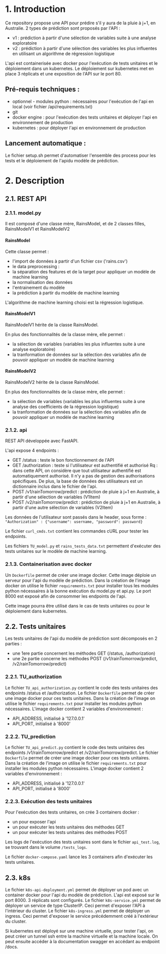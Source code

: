 # 1. Introduction

Ce repository propose une API pour prédire s'il y aura de la pluie à j+1, en Australie.
2 types de prédiction sont proposés par l'API :
- v1 : prédiction à partir d'une sélection de variables suite à une analyse exploratoire
- v2 : prédiction à partir d'une sélection des variables les plus influentes en utilisant un algorithme de régression logistique

L'api est containerisée avec docker pour l'exécution de tests unitaires et le déploiement dans un kubernetes.
Le déploiement sur kubernetes met en place 3 réplicats et une exposition de l'API sur le port 80.

## Pré-requis techniques :
- optionnel - modules python : nécessaires pour l'exécution de l'api en local (voir fichier /api/requirements.txt)
- git
- docker engine : pour l'exécution des tests unitaires et déployer l'api en environnement de production
- kubernetes : pour déployer l'api en environnement de production

## Lancement automatique :
Le fichier setup.sh permet d'automatiser l'ensemble des process pour les tests et le déploiement de l'apidu modèle de prédiction.

# 2. Description
## 2.1. REST API
### 2.1.1. model.py
Il est composé d'une classe mère, RainsModel, et de 2 classes filles, RainsModelV1 et RainsModelV2

#### **RainsModel**
Cette classe permet :
- l'import de données à partir d'un fichier csv ('rains.csv')
- le data preprocessing :
- la séparation des features et de la target pour appliquer un modèle de machine learning
- la normalisation des données
- l'entrainement du modèle
- la prédiction à partir du modèle de machine learning

L'algorithme de machine learning choisi est la régression logistique.

#### **RainsModelV1**
RainsModelV1 hérite de la classe RainsModel.

En plus des fonctionnalités de la classe mère, elle permet :
- la sélection de variables (variables les plus influentes suite à une analyse exploratoire)
- la tranformation de données sur la sélection des variables afin de pouvoir appliquer un modèle de machine learning

#### **RainsModelV2**
RainsModelV2 hérite de la classe RainsModel.

En plus des fonctionnalités de la classe mère, elle permet :
- la sélection de variables (variables les plus influentes suite à une analyse des coefficients de la régression logistique)
- la tranformation de données sur la sélection des variables afin de pouvoir appliquer un modèle de machine learning

### 2.1.2. api
REST API développée avec FastAPI.

L'api expose 4 endpoints :
- GET /status : teste le bon fonctionnement de l'API
- GET /authorization : teste si l'utilisateur est authentifié et authorisé
Rq : dans cette API, on considère que tout utilisateur authentifié est automatiquement authorisé. Il n'y a pas de gestion des authorisations spécifiques. De plus, la base de données des utilisateurs est un dictionnaire inclus dans le fichier de l'api.
- POST /v1/rainTomorrow/predict : prédiction de pluie à j+1 en Australie, à partir d'une sélection de variables (V1Item)
- POST /v2/rainTomorrow/predict : prédiction de pluie à j+1 en Australie, à partir d'une autre sélection de variables (V2Item)

Les données de l'utilisateur sont passés dans le header, sous forme : `"Authorization" : {"username": username, "password": password}`

Le fichier `curl_cmds.txt` contient les commandes cURL pour tester les endpoints.

Les fichiers `TU_model.py` et `rains_tests_data.txt` permettent d'exécuter des tests unitaires sur le modèle de machine learning.

### 2.1.3. Containerisation avec docker
Un `Dockerfile` permet de créer une image docker. Cette image déploie un serveur pour l'api du modèle de prédiction. 
Dans la création de l'image docker on utilise le fichier `requirements.txt` pour installer tous les modules python nécessaires à la bonne exécution du model.py et api.py.
Le port 8000 est exposé afin de consommer les endpoints de l'api.

Cette image pourra être utilisé dans le cas de tests unitaires ou pour le déploiement dans kubernetes.


## 2.2. Tests unitaires
Les tests unitaires de l'api du modèle de prédiction sont décomposés en 2 parties :
- une 1ere partie concernent les méthodes GET (/status, /authorization)
- une 2e partie concerne les méthodes POST (/v1/rainTomorrow/predict, /v2/rainTomorrow/predict)

### 2.2.1. TU_authorization
Le fichier `TU_api_authorization.py` contient le code des tests unitaires des endpoints /status et /authorization.
Le fichier `Dockerfile` permet de créer une image docker pour ces tests unitaires. Dans la création de l'image on utilise le fichier `requirements.txt` pour installer les modules python nécessaires.
L'image docker contient 2 variables d'environnement :
- API_ADDRESS, initialisé à '127.0.0.1'
- API_PORT, initialisé à '8000'

### 2.2.2. TU_prediction
Le fichier `TU_api_predict.py` contient le code des tests unitaires des endpoints /v1/rainTomorrow/predict et /v2/rainTomorrow/predict.
Le fichier `Dockerfile` permet de créer une image docker pour ces tests unitaires. Dans la création de l'image on utilise le fichier `requirements.txt` pour installer les modules python nécessaires.
L'image docker contient 2 variables d'environnement :
- API_ADDRESS, initialisé à '127.0.0.1'
- API_PORT, initialisé à '8000'

### 2.2.3. Exécution des tests unitaires
Pour l'exécution des tests unitaires, on crée 3 containers docker :
- un pour exposer l'api
- un pour exécuter les tests unitaires des méthodes GET
- un pour exécuter les tests unitaires des méthodes POST

Les logs de l'exécution des tests unitaires sont dans le fichier `api_test.log`, se trouvant dans le volume `/tests_logs`.

Le fichier `docker-compose.yaml` lance les 3 containers afin d'exécuter les tests unitaires.

## 2.3. k8s
Le fichier `k8s-api-deployment.yml` permet de déployer un pod avec un container docker pour l'api du modèle de prédiction. L'api est exposé sur le port 8000. 3 réplicats sont configurés.
Le fichier `k8s-service.yml` permet de déployer un service de type ClusterIP. Ceci permet d'exposer l'API à l'intérieur du cluster.
Le fichier `k8s-ingress.yml` permet de déployer un ingress. Ceci permet d'exposer le service précédemment créé à l'extérieur du cluster.

Si kubernetes est déployé sur une machine virtuelle, pour tester l'api, on peut créer un tunnel ssh entre la machine virtuelle et la machine locale. On peut ensuite accéder à la documentation swagger en accédant au endpoint /docs.
